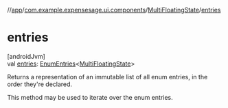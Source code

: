 //[app](../../../index.md)/[com.example.expensesage.ui.components](../index.md)/[MultiFloatingState](index.md)/[entries](entries.md)

# entries

[androidJvm]\
val [entries](entries.md): [EnumEntries](https://kotlinlang.org/api/latest/jvm/stdlib/kotlin.enums/-enum-entries/index.html)&lt;[MultiFloatingState](index.md)&gt;

Returns a representation of an immutable list of all enum entries, in the order they're declared.

This method may be used to iterate over the enum entries.
